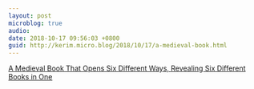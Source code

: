 ```yaml
---
layout: post
microblog: true
audio: 
date: 2018-10-17 09:56:03 +0800
guid: http://kerim.micro.blog/2018/10/17/a-medieval-book.html
---
```

[A Medieval Book That Opens Six Different Ways, Revealing Six Different Books in One](http://www.openculture.com/2018/10/medieval-book-opens-six-different-ways-revealing-six-different-books-one.html?fbclid=IwAR3tusjcafK9DM3I6obczWQGwBtYIVg8m2rq4_UhHPY2Vd58OoheQ75N5h4)
